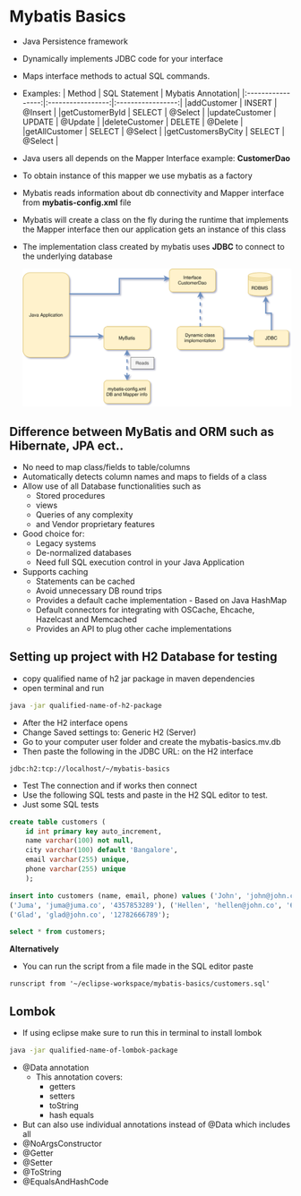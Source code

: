 # Mybatis Basics

- Java Persistence framework
- Dynamically implements JDBC code for your interface
- Maps interface methods to actual SQL commands.
- Examples:
  | Method | SQL Statement | Mybatis Annotation|
  |:-----------------:|:-----------------:|:-----------------:|
  |addCustomer | INSERT | @Insert |
  |getCustomerById | SELECT | @Select |
  |updateCustomer | UPDATE | @Update |
  |deleteCustomer | DELETE | @Delete |
  |getAllCustomer | SELECT | @Select |
  |getCustomersByCity | SELECT | @Select |

- Java users all depends on the Mapper Interface example: **CustomerDao**
- To obtain instance of this mapper we use mybatis as a factory
- Mybatis reads information about db connectivity and Mapper interface from **mybatis-config.xml** file
- Mybatis will create a class on the fly during the runtime that implements the Mapper interface then our application gets an instance of this class
- The implementation class created by mybatis uses **JDBC** to connect to the underlying database

  ![Java application mybatis operations](../images/mybatis-basics.drawio.svg)

## Difference between MyBatis and ORM such as Hibernate, JPA ect..

- No need to map class/fields to table/columns
- Automatically detects column names and maps to fields of a class
- Allow use of all Database functionalities such as
  - Stored procedures
  - views
  - Queries of any complexity
  - and Vendor proprietary features
- Good choice for:
  - Legacy systems
  - De-normalized databases
  - Need full SQL execution control in your Java Application
- Supports caching
  - Statements can be cached
  - Avoid unnecessary DB round trips
  - Provides a default cache implementation - Based on Java HashMap
  - Default connectors for integrating with OSCache, Ehcache, Hazelcast and Memcached
  - Provides an API to plug other cache implementations

## Setting up project with H2 Database for testing

- copy qualified name of h2 jar package in maven dependencies
- open terminal and run

```bash
java -jar qualified-name-of-h2-package
```

- After the H2 interface opens
- Change Saved settings to: Generic H2 (Server)
- Go to your computer user folder and create the mybatis-basics.mv.db
- Then paste the following in the JDBC URL: on the H2 interface
```
jdbc:h2:tcp://localhost/~/mybatis-basics
```
- Test The connection and if works then connect
- Use the following SQL tests and paste in the H2 SQL editor to test.
- Just some SQL tests

```sql
create table customers (
	id int primary key auto_increment,
	name varchar(100) not null,
	city varchar(100) default 'Bangalore',
	email varchar(255) unique,
	phone varchar(255) unique
	);
```

```sql
insert into customers (name, email, phone) values ('John', 'john@john.co', '123456789'),
('Juma', 'juma@juma.co', '4357853289'), ('Hellen', 'hellen@john.co', '655443331'),
('Glad', 'glad@john.co', '12782666789');
```

```sql
select * from customers;
```
**Alternatively**
- You can run the script from a file made in the SQL editor paste
```
runscript from '~/eclipse-workspace/mybatis-basics/customers.sql'
```

## Lombok
- If using eclipse make sure to run this in terminal to install lombok
  
```bash
java -jar qualified-name-of-lombok-package
```

- @Data annotation
  - This annotation covers:
    - getters
    - setters
    - toString
    - hash equals
- But can also use individual annotations instead of @Data which includes all
- @NoArgsConstructor
- @Getter
- @Setter
- @ToString
- @EqualsAndHashCode
